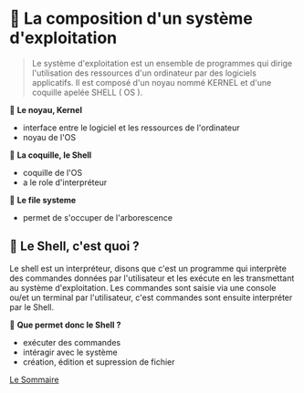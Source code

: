 

# :red_circle: La composition d'un système d'exploitation
>  Le système d'exploitation est un ensemble de programmes qui dirige l'utilisation des ressources d'un ordinateur par des logiciels applicatifs. Il est composé d'un noyau nommé KERNEL et d'une coquille apelée SHELL ( OS ).


:small_red_triangle: **Le noyau, Kernel**

- interface entre le logiciel et les ressources de l'ordinateur
- noyau de l'OS

:small_red_triangle: **La coquille, le Shell**

- coquille de l'OS
- a le role d'interpréteur

:small_red_triangle: **Le file systeme**

- permet de s'occuper de l'arborescence



## :red_circle: Le Shell, c'est quoi ?
Le shell est un interpréteur, disons que c'est un programme qui interprète des commandes données par l'utilisateur et les exécute en les transmettant au système d'exploitation.
Les commandes sont saisie via une console ou/et un terminal par l'utilisateur, c'est commandes sont ensuite interpréter par le Shell. 

:small_red_triangle: **Que permet donc le Shell ?**
- exécuter des commandes
- intéragir avec le système 
- création, édition et supression de fichier

[Le Sommaire](https://github.com/nathymellal/SHELL)



